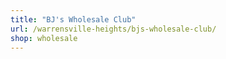 ```yaml
---
title: "BJ's Wholesale Club"
url: /warrensville-heights/bjs-wholesale-club/
shop: wholesale
---
```

